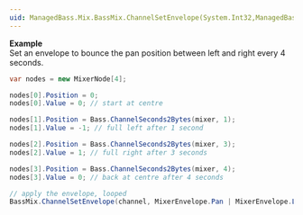```yaml
---
uid: ManagedBass.Mix.BassMix.ChannelSetEnvelope(System.Int32,ManagedBass.Mix.MixEnvelope,ManagedBass.Mix.MixerNode[],System.Int32)
---
```


**Example**  
Set an envelope to bounce the pan position between left and right every 4 seconds.

```csharp
var nodes = new MixerNode[4];

nodes[0].Position = 0;
nodes[0].Value = 0; // start at centre

nodes[1].Position = Bass.ChannelSeconds2Bytes(mixer, 1);
nodes[1].Value = -1; // full left after 1 second

nodes[2].Position = Bass.ChannelSeconds2Bytes(mixer, 3);
nodes[2].Value = 1; // full right after 3 seconds

nodes[3].Position = Bass.ChannelSeconds2Bytes(mixer, 4);
nodes[3].Value = 0; // back at centre after 4 seconds

// apply the envelope, looped
BassMix.ChannelSetEnvelope(channel, MixerEnvelope.Pan | MixerEnvelope.Loop, nodes, 4);
```